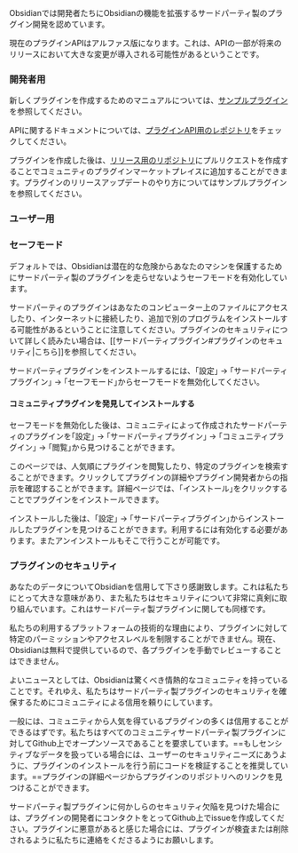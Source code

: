 Obsidianでは開発者たちにObsidianの機能を拡張するサードパーティ製のプラグイン開発を認めています。

現在のプラグインAPIはアルファス版になります。これは、APIの一部が将来のリリースにおいて大きな変更が導入される可能性があるということです。

### 開発者用

新しくプラグインを作成するためのマニュアルについては、[サンプルプラグイン](https://github.com/obsidianmd/obsidian-sample-plugin)を参照してください。

APIに関するドキュメントについては、[プラグインAPI用のレポジトリ](https://github.com/obsidianmd/obsidian-api)をチェックしてください。

プラグインを作成した後は、[リリース用のリポジトリ](https://github.com/obsidianmd/obsidian-releases)にプルリクエストを作成することでコミュニティのプラグインマーケットプレイスに追加することができます。プラグインのリリースアップデートのやり方についてはサンプルプラグインを参照してください。

### ユーザー用

### セーフモード

デフォルトでは、Obsidianは潜在的な危険からあなたのマシンを保護するためにサードパーティ製のプラグインを走らせないようセーフモードを有効化しています。

サードパーティのプラグインはあなたのコンピューター上のファイルにアクセスしたり、インターネットに接続したり、追加で別のプログラムをインストールする可能性があるということに注意してください。プラグインのセキュリティについて詳しく読みたい場合は、[[サードパーティプラグイン#プラグインのセキュリティ|こちら]]を参照してください。

サードパーティプラグインをインストールするには、｢設定｣ → ｢サードパーティプラグイン｣ → ｢セーフモード｣からセーフモードを無効化してください。

#### コミュニティプラグインを発見してインストールする

セーフモードを無効化した後は、コミュニティによって作成されたサードパーティのプラグインを｢設定｣ → ｢サードパーティプラグイン｣ → ｢コミュニティプラグイン｣ → ｢閲覧｣から見つけることができます。

このページでは、人気順にプラグインを閲覧したり、特定のプラグインを検索することができます。クリックしてプラグインの詳細やプラグイン開発者からの指示を確認することができます。詳細ページでは、｢インストール｣をクリックすることでプラグインをインストールできます。

インストールした後は、｢設定｣ → ｢サードパーティプラグイン｣からインストールしたプラグインを見つけることができます。利用するには有効化する必要があります。またアンインストールもそこで行うことが可能です。

### プラグインのセキュリティ

あなたのデータについてObsidianを信用して下さり感謝致します。これは私たちにとって大きな意味があり、また私たちはセキュリティについて非常に真剣に取り組んでいます。これはサードパーティ製プラグインに関しても同様です。

私たちの利用するプラットフォームの技術的な理由により、プラグインに対して特定のパーミッションやアクセスレベルを制限することができません。現在、Obsidianは無料で提供しているので、各プラグインを手動でレビューすることはできません。

よいニュースとしては、Obsidianは驚くべき情熱的なコミュニティを持っていることです。それゆえ、私たちはサードパーティ製プラグインのセキュリティを確保するためにコミュニティによる信用を頼りにしています。

一般には、コミュニティから人気を得ているプラグインの多くは信用することができるはずです。私たちはすべてのコミュニティサードパーティ製プラグインに対してGithub上でオープンソースであることを要求しています。==もしセンシティブなデータを扱っている場合には、ユーザーのセキュリティニーズにあうように、プラグインのインストールを行う前にコードを検証することを推奨しています。==プラグインの詳細ページからプラグインのリポジトリへのリンクを見つけることができます。

サードパーティ製プラグインに何かしらのセキュリティ欠陥を見つけた場合には、プラグインの開発者にコンタクトをとってGithub上でissueを作成してください。プラグインに悪意があると感じた場合には、プラグインが検査または削除されるように私たちに連絡をくださるようにお願いします。